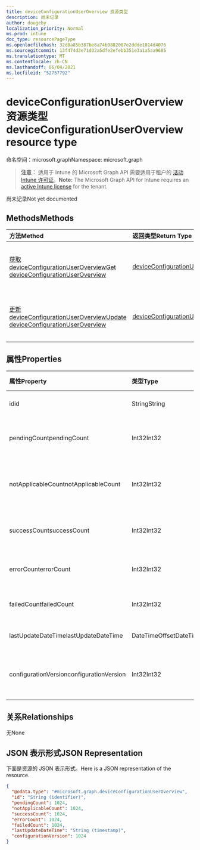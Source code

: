 ```yaml
---
title: deviceConfigurationUserOverview 资源类型
description: 尚未记录
author: dougeby
localization_priority: Normal
ms.prod: intune
doc_type: resourcePageType
ms.openlocfilehash: 32d8a85b387be8a74b0882007e2ddde1014d4076
ms.sourcegitcommit: 13f474d3e71d32a5dfe2efebb351e3a1a5aa9685
ms.translationtype: MT
ms.contentlocale: zh-CN
ms.lasthandoff: 06/04/2021
ms.locfileid: "52757792"
---
```

# <a name="deviceconfigurationuseroverview-resource-type"></a><span data-ttu-id="9c1c1-103">deviceConfigurationUserOverview 资源类型</span><span class="sxs-lookup"><span data-stu-id="9c1c1-103">deviceConfigurationUserOverview resource type</span></span>

<span data-ttu-id="9c1c1-104">命名空间：microsoft.graph</span><span class="sxs-lookup"><span data-stu-id="9c1c1-104">Namespace: microsoft.graph</span></span>

> <span data-ttu-id="9c1c1-105">**注意：** 适用于 Intune 的 Microsoft Graph API 需要适用于租户的 [活动 Intune 许可证](https://go.microsoft.com/fwlink/?linkid=839381)。</span><span class="sxs-lookup"><span data-stu-id="9c1c1-105">**Note:** The Microsoft Graph API for Intune requires an [active Intune license](https://go.microsoft.com/fwlink/?linkid=839381) for the tenant.</span></span>

<span data-ttu-id="9c1c1-106">尚未记录</span><span class="sxs-lookup"><span data-stu-id="9c1c1-106">Not yet documented</span></span>

## <a name="methods"></a><span data-ttu-id="9c1c1-107">Methods</span><span class="sxs-lookup"><span data-stu-id="9c1c1-107">Methods</span></span>
|<span data-ttu-id="9c1c1-108">方法</span><span class="sxs-lookup"><span data-stu-id="9c1c1-108">Method</span></span>|<span data-ttu-id="9c1c1-109">返回类型</span><span class="sxs-lookup"><span data-stu-id="9c1c1-109">Return Type</span></span>|<span data-ttu-id="9c1c1-110">Description</span><span class="sxs-lookup"><span data-stu-id="9c1c1-110">Description</span></span>|
|:---|:---|:---|
|[<span data-ttu-id="9c1c1-111">获取 deviceConfigurationUserOverview</span><span class="sxs-lookup"><span data-stu-id="9c1c1-111">Get deviceConfigurationUserOverview</span></span>](../api/intune-deviceconfig-deviceconfigurationuseroverview-get.md)|[<span data-ttu-id="9c1c1-112">deviceConfigurationUserOverview</span><span class="sxs-lookup"><span data-stu-id="9c1c1-112">deviceConfigurationUserOverview</span></span>](../resources/intune-deviceconfig-deviceconfigurationuseroverview.md)|<span data-ttu-id="9c1c1-113">读取 [deviceConfigurationUserOverview](../resources/intune-deviceconfig-deviceconfigurationuseroverview.md) 对象的属性和关系。</span><span class="sxs-lookup"><span data-stu-id="9c1c1-113">Read properties and relationships of the [deviceConfigurationUserOverview](../resources/intune-deviceconfig-deviceconfigurationuseroverview.md) object.</span></span>|
|[<span data-ttu-id="9c1c1-114">更新 deviceConfigurationUserOverview</span><span class="sxs-lookup"><span data-stu-id="9c1c1-114">Update deviceConfigurationUserOverview</span></span>](../api/intune-deviceconfig-deviceconfigurationuseroverview-update.md)|[<span data-ttu-id="9c1c1-115">deviceConfigurationUserOverview</span><span class="sxs-lookup"><span data-stu-id="9c1c1-115">deviceConfigurationUserOverview</span></span>](../resources/intune-deviceconfig-deviceconfigurationuseroverview.md)|<span data-ttu-id="9c1c1-116">更新 [deviceConfigurationUserOverview](../resources/intune-deviceconfig-deviceconfigurationuseroverview.md) 对象的属性。</span><span class="sxs-lookup"><span data-stu-id="9c1c1-116">Update the properties of a [deviceConfigurationUserOverview](../resources/intune-deviceconfig-deviceconfigurationuseroverview.md) object.</span></span>|

## <a name="properties"></a><span data-ttu-id="9c1c1-117">属性</span><span class="sxs-lookup"><span data-stu-id="9c1c1-117">Properties</span></span>
|<span data-ttu-id="9c1c1-118">属性</span><span class="sxs-lookup"><span data-stu-id="9c1c1-118">Property</span></span>|<span data-ttu-id="9c1c1-119">类型</span><span class="sxs-lookup"><span data-stu-id="9c1c1-119">Type</span></span>|<span data-ttu-id="9c1c1-120">说明</span><span class="sxs-lookup"><span data-stu-id="9c1c1-120">Description</span></span>|
|:---|:---|:---|
|<span data-ttu-id="9c1c1-121">id</span><span class="sxs-lookup"><span data-stu-id="9c1c1-121">id</span></span>|<span data-ttu-id="9c1c1-122">String</span><span class="sxs-lookup"><span data-stu-id="9c1c1-122">String</span></span>|<span data-ttu-id="9c1c1-123">实体的键。</span><span class="sxs-lookup"><span data-stu-id="9c1c1-123">Key of the entity.</span></span>|
|<span data-ttu-id="9c1c1-124">pendingCount</span><span class="sxs-lookup"><span data-stu-id="9c1c1-124">pendingCount</span></span>|<span data-ttu-id="9c1c1-125">Int32</span><span class="sxs-lookup"><span data-stu-id="9c1c1-125">Int32</span></span>|<span data-ttu-id="9c1c1-126">待定用户的数量</span><span class="sxs-lookup"><span data-stu-id="9c1c1-126">Number of pending Users</span></span>|
|<span data-ttu-id="9c1c1-127">notApplicableCount</span><span class="sxs-lookup"><span data-stu-id="9c1c1-127">notApplicableCount</span></span>|<span data-ttu-id="9c1c1-128">Int32</span><span class="sxs-lookup"><span data-stu-id="9c1c1-128">Int32</span></span>|<span data-ttu-id="9c1c1-129">不适用用户的数量</span><span class="sxs-lookup"><span data-stu-id="9c1c1-129">Number of not applicable users</span></span>|
|<span data-ttu-id="9c1c1-130">successCount</span><span class="sxs-lookup"><span data-stu-id="9c1c1-130">successCount</span></span>|<span data-ttu-id="9c1c1-131">Int32</span><span class="sxs-lookup"><span data-stu-id="9c1c1-131">Int32</span></span>|<span data-ttu-id="9c1c1-132">成功用户的数量</span><span class="sxs-lookup"><span data-stu-id="9c1c1-132">Number of succeeded Users</span></span>|
|<span data-ttu-id="9c1c1-133">errorCount</span><span class="sxs-lookup"><span data-stu-id="9c1c1-133">errorCount</span></span>|<span data-ttu-id="9c1c1-134">Int32</span><span class="sxs-lookup"><span data-stu-id="9c1c1-134">Int32</span></span>|<span data-ttu-id="9c1c1-135">错误用户的数量</span><span class="sxs-lookup"><span data-stu-id="9c1c1-135">Number of error Users</span></span>|
|<span data-ttu-id="9c1c1-136">failedCount</span><span class="sxs-lookup"><span data-stu-id="9c1c1-136">failedCount</span></span>|<span data-ttu-id="9c1c1-137">Int32</span><span class="sxs-lookup"><span data-stu-id="9c1c1-137">Int32</span></span>|<span data-ttu-id="9c1c1-138">失败用户的数量</span><span class="sxs-lookup"><span data-stu-id="9c1c1-138">Number of failed Users</span></span>|
|<span data-ttu-id="9c1c1-139">lastUpdateDateTime</span><span class="sxs-lookup"><span data-stu-id="9c1c1-139">lastUpdateDateTime</span></span>|<span data-ttu-id="9c1c1-140">DateTimeOffset</span><span class="sxs-lookup"><span data-stu-id="9c1c1-140">DateTimeOffset</span></span>|<span data-ttu-id="9c1c1-141">上次更新时间</span><span class="sxs-lookup"><span data-stu-id="9c1c1-141">Last update time</span></span>|
|<span data-ttu-id="9c1c1-142">configurationVersion</span><span class="sxs-lookup"><span data-stu-id="9c1c1-142">configurationVersion</span></span>|<span data-ttu-id="9c1c1-143">Int32</span><span class="sxs-lookup"><span data-stu-id="9c1c1-143">Int32</span></span>|<span data-ttu-id="9c1c1-144">用于此概述的策略版本</span><span class="sxs-lookup"><span data-stu-id="9c1c1-144">Version of the policy for that overview</span></span>|

## <a name="relationships"></a><span data-ttu-id="9c1c1-145">关系</span><span class="sxs-lookup"><span data-stu-id="9c1c1-145">Relationships</span></span>
<span data-ttu-id="9c1c1-146">无</span><span class="sxs-lookup"><span data-stu-id="9c1c1-146">None</span></span>

## <a name="json-representation"></a><span data-ttu-id="9c1c1-147">JSON 表示形式</span><span class="sxs-lookup"><span data-stu-id="9c1c1-147">JSON Representation</span></span>
<span data-ttu-id="9c1c1-148">下面是资源的 JSON 表示形式。</span><span class="sxs-lookup"><span data-stu-id="9c1c1-148">Here is a JSON representation of the resource.</span></span>
<!-- {
  "blockType": "resource",
  "keyProperty": "id",
  "@odata.type": "microsoft.graph.deviceConfigurationUserOverview"
}
-->
``` json
{
  "@odata.type": "#microsoft.graph.deviceConfigurationUserOverview",
  "id": "String (identifier)",
  "pendingCount": 1024,
  "notApplicableCount": 1024,
  "successCount": 1024,
  "errorCount": 1024,
  "failedCount": 1024,
  "lastUpdateDateTime": "String (timestamp)",
  "configurationVersion": 1024
}
```




